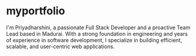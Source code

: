 # myportfolio
 I'm Priyadharshini, a passionate Full Stack Developer and a proactive Team Lead based in Madurai. With a strong foundation in engineering and years of experience in software development, I specialize in building efficient, scalable, and user-centric web applications.
